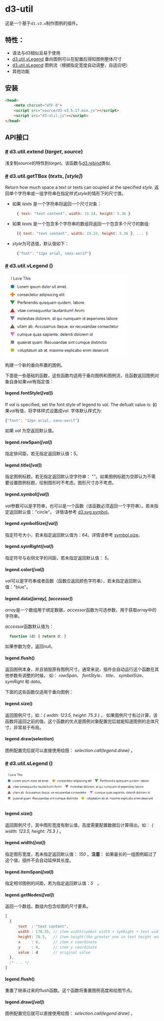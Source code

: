 # d3-util
这是一个基于`d3.v3.x`制作图例的插件。


## 特性：
- 语法与d3相似且易于使用
- [d3.util.vLegend](#util_vlegend) 垂向图例可以在配置后得知图例整体尺寸
- [d3.util.sLegend](#util_slegend) 图例流（根据指定宽度自动调整，自适应吧）
- 其他功能

## 安装
```html
<head>
    <meta charset="UTF-8">
    <script src="source/d3-v3.5.17.min.js"></script>
    <script src="d3-util.js"></script>
</head>
```

## API接口

### <a name="util_extend" href="#util_extend">#</a> d3.util.<b>extend</b> (*target*, *source*)
浅复制*source*的特性到*target*。该函数与[d3.rebind](https://github.com/d3/d3-3.x-api-reference/blob/master/Internals.md#rebind)类似.

### <a name="util_gettbox" href="#util_gettbox">#</a> d3.util.<b>getTBox</b> (*texts*, *[style]*)
Return how much space a text or texts can ocupied at the specified *style*. 
返回单个字符串或一组字符串在指定样式*style*的情形下的尺寸值。
- 如果 *texts* 是一个字符串将返回一个尺寸对象：
  ```javascript
    { text: "text content", width: 15.24, height: 5.36 }
  ```
- 如果 *texts* 是一个包含多个字符串的数组将返回一个包含多个尺寸的数组:
  ```javascript
    [{ text: "text content", width: 15.24, height: 5.36 }, ... ]
  ```
- *style*为可选值，默认值如下：
  ```javascript
    {"font": "12px arial, sans-serif"}
  ```
  
### <a name="util_vlegend" href="#util_vlegend">#</a> d3.util.<b>vLegend</b> ()
![vertical legend](https://raw.githubusercontent.com/1cr18ni9/d3-util/master/vertical-legend.png)

构建一个新的垂向布置的图例。

下面是一些基础的函数，这些函数均适用于垂向图例和图例流，且函数返回图例对象自身如果*val*有指定值：

#### legend.fontStyle(*[val]*)
If *val* is specified, set the font style of legend to *val*. The defualt value is:
如果*val*有值，将字体样式设置成*val*. 字体默认样式为:
```javascript
{"font": "12px arial, sans-serif"}
```
如果 *val* 为空返回默认值。


#### legend.rowSpan(*[val]*)
指定排间距，若无指定返回默认值：*5*。


#### legend.title(*[val]*)
指定图例标题，若无指定返回默认空字符串： ""。如果图例标题为空即认为不需要设置图例标题，绘制图形时不考虑。图形尺寸亦不考虑。


#### legend.symbol(*[val]*)
*val*参数可以是字符串，也可以是一个函数（该函数必须返回一个字符串）。若未指定返回默认值："circle"。 详情请参考 [d3.svg.symbol](https://github.com/d3/d3-3.x-api-reference/blob/master/SVG-Shapes.md#symbol)。


#### legend.symbolSize(*[val]*)
指定符号大小，若未指定返回默认值为：*64*。详情请参考 [symbol.size](https://github.com/d3/d3-3.x-api-reference/blob/master/SVG-Shapes.md#symbol_size)。


#### legend.symRight(*[val]*)
指定符号与右侧文字的间距，若未指定返回默认值： *5*。


#### legend.color(*[val]*)
*val*可以是字符串或者函数（函数应返回颜色字符串），若未指定返回默认值："blue"。


#### legend.data(*[array], [accessor]*)
*array*是一个数组用于绑定数据，*accessor*函数为可选参数，用于获取*array*中的字符串。

*accessor*函数默认值为：
```javascript
  function (d) { return d; }
```
如果参数为空，返回*null*。


#### legend.flush()
返回图例本身，并且销毁原有图例尺寸。通常来说，插件会自动运行这个函数在其他参数有调整的时候， 如： *rowSpan*、 *fontStyle*、 *title*、 *symbolSize*、 *symRight* 和 *data*。


下面的这些函数仅适用于垂向图例：
#### legend.size()
返回图例尺寸，如：*{ width: 123.5, height: 75.3 }* 。 如果图例尺寸有过计算，该函数将返回之前的值。这个函数的优点是图例对象配置完后就能知道图例的总体尺寸，非常易于布局。


#### legend.draw(selection)
图例配置完后就可以直接使用绘图： *selection.call(legend.draw)* 。



### <a name="util_slegend" href="#util_slegend">#</a> d3.util.<b>sLegend</b> ()
![stream legend](https://raw.githubusercontent.com/1cr18ni9/d3-util/master/stream-legend.png)

#### legend.size()
返回图例尺寸，其中图形宽度有默认值，高度需要配置数据后计算得出。如： *{ width: 123.5, height: 75.3 }* 。



#### legend.width(*[val]*)
指定图形宽度，若未指定返回默认值： *150* 。**注意**： 如果最长的一组图例超过了这个值，插件不会自动延伸其长度。


#### legend.itemSpan(*[val]*)
指定相邻图例的间距，若为指定返回默认值：*5*　。


#### legend.getNodes(*[val]*)
返回一个数组，数组内包含绘图的尺寸要素。
```javascript
[
  {
      text  : "text content",
      width : 178.55, // item width(symbol width + symRight + text width)
      height: 78.5,   // item height(the greater one in text height and symbol height)
      x     : 0,      // item x coordinate
      y     : 0,      // item y coordinate
      value : d       // original value
  },
  /* ... */
]
```


#### legend.flush()
重置了继承过来的flush函数。这个函数将重置图例高度和绘图节点。


#### legend.draw(*[val]*)
图例配置完后就可以直接使用绘图： *selection.call(legend.draw)* 。



